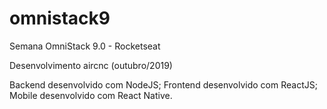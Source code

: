 # omnistack9
Semana OmniStack 9.0 - Rocketseat

Desenvolvimento aircnc (outubro/2019)

Backend desenvolvido com NodeJS;
Frontend desenvolvido com ReactJS;
Mobile desenvolvido com React Native.
